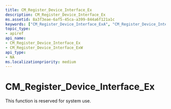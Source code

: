 ```yaml
---
title: CM_Register_Device_Interface_Ex
description: CM_Register_Device_Interface_Ex
ms.assetid: 8a3f3eae-6af5-45ca-a399-844a6f121a1c
keywords: ["CM_Register_Device_Interface_ExA", "CM_Register_Device_Interface_ExW", "CM_Register_Device_Interface_Ex Device and Driver Installation"]
topic_type:
- apiref
api_name:
- CM_Register_Device_Interface_Ex
- CM_Register_Device_Interface_ExW
api_type:
- NA
ms.localizationpriority: medium
---
```


# CM_Register_Device_Interface_Ex

This function is reserved for system use.
